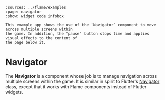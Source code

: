 
```{flutter-app}
:sources: ../flame/examples
:page: navigator
:show: widget code infobox

This example app shows the use of the `Navigator` component to move across multiple screens within
the game. In addition, the "pause" button stops time and applies visual effects to the content of
the page below it.
```

# Navigator

The **Navigator** is a component whose job is to manage navigation across multiple screens within
the game. It is similar in spirit to Flutter's [Navigator][Flutter Navigator] class, except that it
works with Flame components instead of Flutter widgets.



[Flutter Navigator]: https://api.flutter.dev/flutter/widgets/Navigator-class.html
